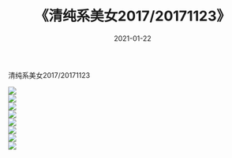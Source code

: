 ﻿---
layout: post
title:  《清纯系美女2017/20171123》
date:   2021-01-22
img: http://pic.660000.xyz/1:/清纯系美女/2017/20171123/000.jpg
categories: [美女, 清纯, 唯美]
---

清纯系美女2017/20171123

 ![](http://pic.660000.xyz/1:/清纯系美女/2017/20171123/001.jpg) <br>![](http://pic.660000.xyz/1:/清纯系美女/2017/20171123/002.jpg) <br>![](http://pic.660000.xyz/1:/清纯系美女/2017/20171123/003.jpg) <br>![](http://pic.660000.xyz/1:/清纯系美女/2017/20171123/004.jpg) <br>![](http://pic.660000.xyz/1:/清纯系美女/2017/20171123/005.jpg) <br>![](http://pic.660000.xyz/1:/清纯系美女/2017/20171123/006.jpg) <br>![](http://pic.660000.xyz/1:/清纯系美女/2017/20171123/007.jpg) <br>![](http://pic.660000.xyz/1:/清纯系美女/2017/20171123/008.jpg) <br>